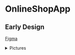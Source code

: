 # OnlineShopApp

## Early Design
[Figma](https://www.figma.com/file/Ru7BVma2ppLm6C4Ww9t30V/Post-Test-Zaki?node-id=2%3A64)

<details>
<summary>Pictures</summary>
<pre align="center">
  <img src="https://user-images.githubusercontent.com/87590846/163896811-6c2c3d1d-53c9-4f36-a694-40e0e153b59e.png">
  <img src="https://user-images.githubusercontent.com/87590846/163896847-091795d3-d328-4017-8721-a0aeff13968b.png">
</pre>
</details>

<!-- ![image](https://user-images.githubusercontent.com/87590846/163896811-6c2c3d1d-53c9-4f36-a694-40e0e153b59e.png)
![image](https://user-images.githubusercontent.com/87590846/163896847-091795d3-d328-4017-8721-a0aeff13968b.png) -->
